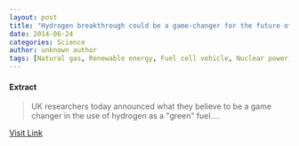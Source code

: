```yaml
---
layout: post
title: "Hydrogen breakthrough could be a game-changer for the future of car fuels"
date: 2014-06-24
categories: Science
author: unknown author
tags: [Natural gas, Renewable energy, Fuel cell vehicle, Nuclear power, Water heating, Ammonia, Water, Heat pump, Thermal energy storage, Power station, HVAC, Fuel, Sustainable energy, Hydrogen, Coal, Fuel cell, Air conditioning, Atmosphere of Earth, Combustion, Heat, Energy storage, Energy, Manufacturing, Nature, Artificial objects]
---
```





#### Extract
>UK researchers today announced what they believe to be a game changer in the use of hydrogen as a "green" fuel....



[Visit Link](http://phys.org/news322819044.html)


